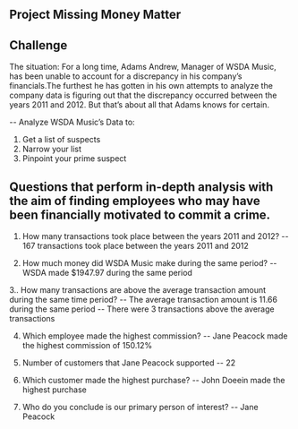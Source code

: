 ## Project Missing Money Matter
## Challenge

The situation: For a long time, Adams Andrew, Manager of WSDA Music, has been unable to account for a discrepancy in his company’s financials.The furthest he has gotten in his own attempts to analyze the company data is figuring out that 
the discrepancy occurred between the years 2011 and 2012. But that’s about all that Adams 
knows for certain.

--  Analyze WSDA Music’s Data to:
1. Get a list of suspects
2.  Narrow your list
3. Pinpoint your prime suspect

## Questions that perform in-depth analysis with the aim of finding employees who may have been financially motivated to commit a crime.

1. How many transactions took place between the years 2011 and 2012? 
-- 167 transactions took place between the years 2011 and 2012

 2. How much money did WSDA Music make during the same period?
-- WSDA made $1947.97 during the same period

3.. How many transactions are above the average transaction amount during the same time period?
-- The average transaction amount is 11.66 during the same period
-- There were 3 transactions above the average transactions

4. Which employee made the highest commission?
-- Jane Peacock made the highest commission of 150.12%

5. Number of customers that Jane Peacock supported
-- 22

6. Which customer made the highest purchase?
-- John Doeein made the highest purchase

7. Who do you conclude is our primary person of interest?
-- Jane Peacock
